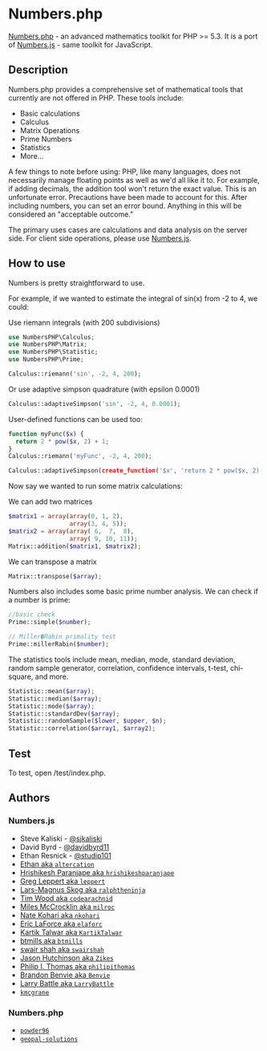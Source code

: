 # Numbers.php
[Numbers.php](https://github.com/powder96/numbers.php/) - an advanced mathematics toolkit for PHP >= 5.3. It is a port of [Numbers.js](https://github.com/sjkaliski/numbers.js/) - same toolkit for JavaScript.

## Description

Numbers.php provides a comprehensive set of mathematical tools that currently are not offered in PHP. These tools include:

* Basic calculations
* Calculus
* Matrix Operations
* Prime Numbers
* Statistics
* More...

A few things to note before using: PHP, like many languages, does not necessarily manage floating points as well as we'd all like it to. For example, if adding decimals, the addition tool won't return the exact value. This is an unfortunate error. Precautions have been made to account for this. After including numbers, you can set an error bound. Anything in this will be considered an "acceptable outcome."

The primary uses cases are calculations and data analysis on the server side. For client side operations, please use [Numbers.js](https://github.com/sjkaliski/numbers.js/).

## How to use

Numbers is pretty straightforward to use.

For example, if we wanted to estimate the integral of sin(x) from -2 to 4, we could:

Use riemann integrals (with 200 subdivisions)
```php
use NumbersPHP\Calculus;
use NumbersPHP\Matrix;
use NumbersPHP\Statistic;
use NumbersPHP\Prime;

Calculus::riemann('sin', -2, 4, 200);
```

Or use adaptive simpson quadrature (with epsilon 0.0001)

```php
Calculus::adaptiveSimpson('sin', -2, 4, 0.0001);
```

User-defined functions can be used too:

```php
function myFunc($x) {
  return 2 * pow($x, 2) + 1;
}
Calculus::riemann('myFunc', -2, 4, 200);

Calculus::adaptiveSimpson(create_function('$x', 'return 2 * pow($x, 2) + 1;'), -2, 4, 0.0001);
```

Now say we wanted to run some matrix calculations:

We can add two matrices

```php
$matrix1 = array(array(0, 1, 2),
				 array(3, 4, 5));
$matrix2 = array(array( 6,  7,  8),
				 array( 9, 10, 11));
Matrix::addition($matrix1, $matrix2);
```

We can transpose a matrix

```php
Matrix::transpose($array);
```

Numbers also includes some basic prime number analysis.  We can check if a number is prime:

```php
//basic check
Prime::simple($number);

// Miller�Rabin primality test
Prime::millerRabin($number);
```

The statistics tools include mean, median, mode, standard deviation, random sample generator, correlation, confidence intervals, t-test, chi-square, and more.

```php
Statistic::mean($array);
Statistic::median($array);
Statistic::mode($array);
Statistic::standardDev($array);
Statistic::randomSample($lower, $upper, $n);
Statistic::correlation($array1, $array2);
```

## Test

To test, open /test/index.php.

## Authors

### Numbers.js

* Steve Kaliski - [@sjkaliski](http://twitter.com/sjkaliski)
* David Byrd - [@davidbyrd11](http://twitter.com/davidbyrd11)
* Ethan Resnick - [@studip101](http://twitter.com/studip101)
* [Ethan aka `altercation`](https://github.com/altercation)
* [Hrishikesh Paranjape aka `hrishikeshparanjape`](https://github.com/hrishikeshparanjape)
* [Greg Leppert aka `leppert`](https://github.com/leppert)
* [Lars-Magnus Skog aka `ralphtheninja`](https://github.com/ralphtheninja)
* [Tim Wood aka `codearachnid`](https://github.com/codearachnid)
* [Miles McCrocklin aka `milroc`](https://github.com/milroc)
* [Nate Kohari aka `nkohari`](https://github.com/nkohari)
* [Eric LaForce aka `elaforc`](https://github.com/elaforc)
* [Kartik Talwar aka `KartikTalwar`](https://github.com/KartikTalwar)
* [btmills aka `btmills`](https://github.com/btmills)
* [swair shah aka `swairshah`](https://github.com/swairshah)
* [Jason Hutchinson aka `Zikes`](https://github.com/Zikes)
* [Philip I. Thomas aka `philipithomas`](https://github.com/philipithomas)
* [Brandon Benvie aka `Benvie`](https://github.com/Benvie)
* [Larry Battle aka `LarryBattle`](https://github.com/LarryBattle)
* [`kmcgrane`](https://github.com/kmcgrane)

### Numbers.php

* [`powder96`](https://github.com/powder96/)
* [`geopal-solutions`](https://github.com/geopal-solutions/)